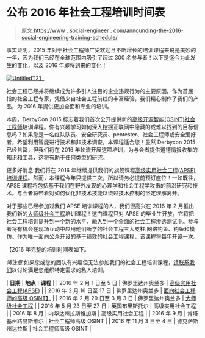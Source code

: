 # 公布 2016 年社会工程培训时间表

> 原文:[https://www . social-engineer . com/announding-the-2016-social-engineering-training-schedule/](https://www.social-engineer.com/announcing-the-2016-social-engineering-training-schedule/)

事实证明，2015 年对于社会工程师广受欢迎且不断增长的培训课程来说是美妙的一年，因为我们已经在全球范围内吸引了超过 300 名参与者！以下是迄今为止发生的变化，以及 2016 年即将到来的变化！

[![Untitled](../Images/d9e31594cfb859fcee00949cf426847a.png)T2】](https://www.social-engineer.com/wp-content/uploads/2015/09/Untitled.png)

社会工程已经并将继续成为许多引人注目的企业违规行为的主要原因。作为首屈一指的社会工程专家，凭借来自社会工程前线的丰富经验，我们精心制作了我们的产品，为 2016 年提供更加全面和专业的培训。

本周，DerbyCon 2015 标志着我们首次公开提供新的[高级开源智能(OSINT)社会工程师](https://www.social-engineer.com/training/practical-open-source-intelligence-for-everyday-social-engineers/)培训课程。你有兴趣学习如何深入挖掘互联网中隐藏的或难以找到的目标信息吗？如果您是一名红队队员、安全研究员、pentester、社会工程师或安全爱好者，希望利用智能进行技术和非技术调查，本课程适合您！虽然 Derbycon 2015 已经售罄，但我们将在 2016 年轮流开展这项培训，为与会者提供道德情报收集的知识和工具，这将有助于任何类型的研究。

更多好消息:我们将在 2016 年继续提供我们的旗舰课程[高级实用社会工程(APSE)培训课程](https://www.social-engineer.com/training/advanced-practical-social-engineering-training/)。然而，本课程今年只提供三次，所以请务必提前预订座位！一如既往，APSE 课程将包括基于我们在野外发现的心理学和社会工程学攻击的前沿研究和技术。与会者将带着对如何优化非技术技能以绕过技术控制的坚定理解离开。

对于那些已经参加过我们 APSE 培训课程的人，我们很高兴在 2016 年 2 月推出我们新的[大师级社会工程](https://www.social-engineer.com/training/masters-level-social-engineering/)培训课程！这门课程只对 APSE 的毕业生开放，它将把社会工程培训提升到一个新的水平，融入到一个全面的社会工程渗透测试中。参与者将有机会在现场互动中应用他们所学的社会工程三大支柱:网络钓鱼、钓鱼和模仿。作为唯一面向公众开设的基于绩效的社会工程课程，该课程将每年开设一次。

【2016 年完整的培训时间表如下。

*请注意*:如果您或您的团队有兴趣但无法参加我们的社会工程培训课程，[请联系我们](https://www.social-engineer.com/training/customized-private-training/)以讨论满足您组织特定需求的私人培训。

| **日期** | **地点** | **课程** |
| 2016 年 2 月 1 日至 5 日 | 佛罗里达州奥兰多 | [高级实用社会工程(APSE)](https://www.social-engineer.com/store/#!/1-5-Feb-2016-Advanced-Practical-Social-Engineering-Orlando-Fl/p/53643237/category=3286162) |
| 2016 年 2 月 16 日至 17 日 | 佛罗里达州奥兰多 | [面向社会工程师的高级 OSINT】](https://www.social-engineer.com/store/#!/16-17-Feb-2016-Advanced-OSINT-for-Social-Engineer-Orlando/p/53643176/category=3286162) |
| 2016 年 2 月 29 日至 3 月 3 日 | 佛罗里达州奥兰多 | [大师级社会工程](https://www.social-engineer.com/masters-level-social-engineering/) |
| 2016 年 5 月 23 日至 27 日 | 英国布里斯托尔 | 高级实用社会工程 |
| 2016 年 8 月 | 内华达州拉斯维加斯 | 高级实用社会工程 |
| 2016 年 9 月 | 肯塔基州路易斯维尔 | 社会工程师高级 OSINT |
| 2016 年 11 月 3 日至 4 日 | 德克萨斯州达拉斯 | 社会工程师高级 OSINT |